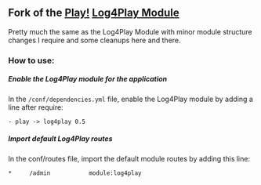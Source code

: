 ## Fork of the [Play!](http://www.playframework.org) [Log4Play Module](https://github.com/feliperazeek/log4play)

Pretty much the same as the Log4Play Module with minor module structure changes I require and
some cleanups here and there.

### How to use:

##### Enable the Log4Play module for the application

In the `/conf/dependencies.yml` file, enable the Log4Play module by adding a line after require:

`- play -> log4play 0.5`

##### Import default Log4Play routes

In the conf/routes file, import the default module routes by adding this line:

`*     /admin           module:log4play`

